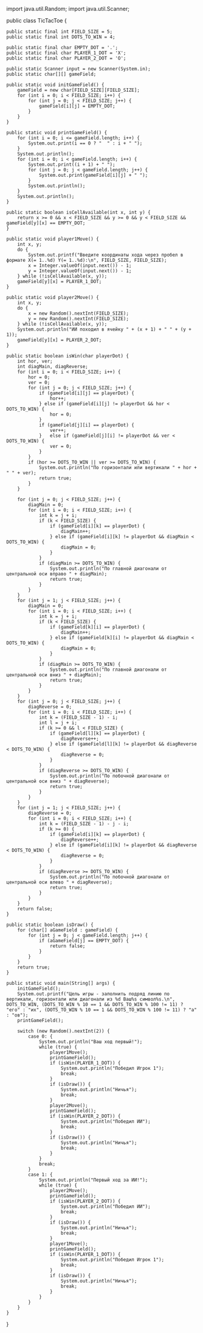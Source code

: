 import java.util.Random;
import java.util.Scanner;

public class TicTacToe {

    public static final int FIELD_SIZE = 5;         
    public static final int DOTS_TO_WIN = 4;        

    public static final char EMPTY_DOT = '.';       
    public static final char PLAYER_1_DOT = 'X';    
    public static final char PLAYER_2_DOT = 'O';    

    public static Scanner input = new Scanner(System.in);
    public static char[][] gameField;               

    public static void initGameField() {
        gameField = new char[FIELD_SIZE][FIELD_SIZE];
        for (int i = 0; i < FIELD_SIZE; i++) {
            for (int j = 0; j < FIELD_SIZE; j++) {
                gameField[i][j] = EMPTY_DOT;
            }
        }
    }

    public static void printGameField() {
        for (int i = 0; i <= gameField.length; i++) {    
            System.out.print(i == 0 ? "  " : i + " ");   
        }
        System.out.println();
        for (int i = 0; i < gameField.length; i++) {
            System.out.print((i + 1) + " ");            
            for (int j = 0; j < gameField.length; j++) {
                System.out.print(gameField[i][j] + " ");
            }
            System.out.println();
        }
        System.out.println();
    }

    public static boolean isCellAvailable(int x, int y) {
        return x >= 0 && x < FIELD_SIZE && y >= 0 && y < FIELD_SIZE && gameField[y][x] == EMPTY_DOT;    
    }

    public static void player1Move() {
        int x, y;
        do {
            System.out.printf("Введите координаты хода через пробел в формате X(= 1..%d) Y(= 1..%d):\n", FIELD_SIZE, FIELD_SIZE);
            x = Integer.valueOf(input.next()) - 1;
            y = Integer.valueOf(input.next()) - 1;
        } while (!isCellAvailable(x, y));
        gameField[y][x] = PLAYER_1_DOT;
    }

    public static void player2Move() {
        int x, y;
        do {
            x = new Random().nextInt(FIELD_SIZE);
            y = new Random().nextInt(FIELD_SIZE);
        } while (!isCellAvailable(x, y));
        System.out.println("ИИ походил в ячейку " + (x + 1) + " " + (y + 1));
        gameField[y][x] = PLAYER_2_DOT;
    }

    public static boolean isWin(char playerDot) {
        int hor, ver;
        int diagMain, diagReverse;
        for (int i = 0; i < FIELD_SIZE; i++) {
            hor = 0;
            ver = 0;
            for (int j = 0; j < FIELD_SIZE; j++) {
                if (gameField[i][j] == playerDot) {                          
                    hor++;
                } else if (gameField[i][j] != playerDot && hor < DOTS_TO_WIN) {
                    hor = 0;
                }
                if (gameField[j][i] == playerDot) {                          
                    ver++;
                }   else if (gameField[j][i] != playerDot && ver < DOTS_TO_WIN) {
                    ver = 0;
                }
            }
            if (hor >= DOTS_TO_WIN || ver >= DOTS_TO_WIN) {
                System.out.println("По горизонтали или вертикали " + hor + " " + ver);
                return true;
            }
        }

        for (int j = 0; j < FIELD_SIZE; j++) {
            diagMain = 0;
            for (int i = 0; i < FIELD_SIZE; i++) {
                int k = j + i;
                if (k < FIELD_SIZE) {
                    if (gameField[i][k] == playerDot) {                      
                        diagMain++;
                    } else if (gameField[i][k] != playerDot && diagMain < DOTS_TO_WIN) {
                        diagMain = 0;
                    }
                }
                if (diagMain >= DOTS_TO_WIN) {
                    System.out.println("По главной диагонали от центральной оси вправо " + diagMain);
                    return true;
                }
            }
        }
        for (int j = 1; j < FIELD_SIZE; j++) {
            diagMain = 0;
            for (int i = 0; i < FIELD_SIZE; i++) {
                int k = j + i;
                if (k < FIELD_SIZE) {
                    if (gameField[k][i] == playerDot) {                     
                        diagMain++;
                    } else if (gameField[k][i] != playerDot && diagMain < DOTS_TO_WIN) {
                        diagMain = 0;
                    }
                }
                if (diagMain >= DOTS_TO_WIN) {
                    System.out.println("По главной диагонали от центральной оси вниз " + diagMain);
                    return true;
                }
            }
        }
        for (int j = 0; j < FIELD_SIZE; j++) {
            diagReverse = 0;
            for (int i = 0; i < FIELD_SIZE; i++) {
                int k = (FIELD_SIZE - 1) - i;
                int l = j + i;
                if (k >= 0 && l < FIELD_SIZE) {
                    if (gameField[l][k] == playerDot) {                     
                        diagReverse++;
                    } else if (gameField[l][k] != playerDot && diagReverse < DOTS_TO_WIN) {
                        diagReverse = 0;
                    }
                }
                if (diagReverse >= DOTS_TO_WIN) {
                    System.out.println("По побочной диагонали от центральной оси вниз " + diagReverse);
                    return true;
                }
            }
        }
        for (int j = 1; j < FIELD_SIZE; j++) {
            diagReverse = 0;
            for (int i = 0; i < FIELD_SIZE; i++) {
                int k = (FIELD_SIZE - 1) - j - i;
                if (k >= 0) {
                    if (gameField[i][k] == playerDot) {     
                        diagReverse++;
                    } else if (gameField[i][k] != playerDot && diagReverse < DOTS_TO_WIN) {
                        diagReverse = 0;
                    }
                }
                if (diagReverse >= DOTS_TO_WIN) {
                    System.out.println("По побочной диагонали от центральной оси влево " + diagReverse);
                    return true;
                }
            }
        }
        return false;
    }

    public static boolean isDraw() {                            
        for (char[] aGameField : gameField) {
            for (int j = 0; j < gameField.length; j++) {
                if (aGameField[j] == EMPTY_DOT) {
                    return false;
                }
            }
        }
        return true;
    }

    public static void main(String[] args) {
        initGameField();                   
        System.out.printf("Цель игры - заполнить подряд линию по вертикали, горизонтали или диагонали из %d Ваш%s символ%s.\n", DOTS_TO_WIN, (DOTS_TO_WIN % 10 == 1 && DOTS_TO_WIN % 100 != 11) ? "его" : "их", (DOTS_TO_WIN % 10 == 1 && DOTS_TO_WIN % 100 != 11) ? "а" : "ов");
        printGameField();                   

        switch (new Random().nextInt(2)) {
            case 0: {
                System.out.println("Ваш ход первый!");
                while (true) {
                    player1Move();
                    printGameField();
                    if (isWin(PLAYER_1_DOT)) {
                        System.out.println("Победил Игрок 1");
                        break;
                    }
                    if (isDraw()) {
                        System.out.println("Ничья");
                        break;
                    }
                    player2Move();
                    printGameField();
                    if (isWin(PLAYER_2_DOT)) {
                        System.out.println("Победил ИИ");
                        break;
                    }
                    if (isDraw()) {
                        System.out.println("Ничья");
                        break;
                    }
                }
                break;
            }
            case 1: {
                System.out.println("Первый ход за ИИ!");
                while (true) {
                    player2Move();
                    printGameField();
                    if (isWin(PLAYER_2_DOT)) {
                        System.out.println("Победил ИИ");
                        break;
                    }
                    if (isDraw()) {
                        System.out.println("Ничья");
                        break;
                    }
                    player1Move();
                    printGameField();
                    if (isWin(PLAYER_1_DOT)) {
                        System.out.println("Победил Игрок 1");
                        break;
                    }
                    if (isDraw()) {
                        System.out.println("Ничья");
                        break;
                    }
                }
            }
        }
    }
}
